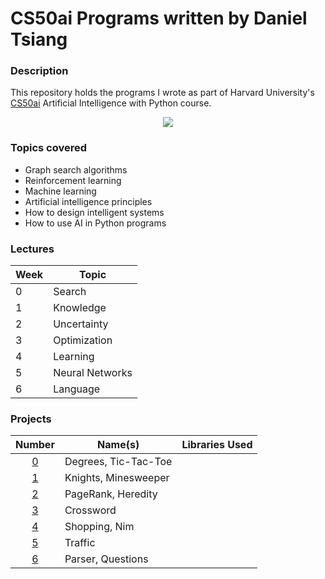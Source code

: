 # CS50ai Programs written by Daniel Tsiang

### Description
This repository holds the programs I wrote as part of Harvard University's [CS50ai](https://cs50.harvard.edu/ai/2020/ "CS50ai 2021") Artificial Intelligence with Python course.

<p align="center">
  <img src="https://prod-discovery.edx-cdn.org/media/course/image/3a31db71-de8f-45f1-ae65-11981ed9d680-31634d40b3bb.small.png">
</p>

### Topics covered
* Graph search algorithms
* Reinforcement learning
* Machine learning
* Artificial intelligence principles
* How to design intelligent systems
* How to use AI in Python programs

### Lectures

| Week | Topic           |
| ---- | ----------------|
| 0    | Search          |
| 1    | Knowledge       |
| 2    | Uncertainty     |
| 3    | Optimization    |
| 4    | Learning        |
| 5    | Neural Networks |
| 6    | Language        |

### Projects

| Number                                            | Name(s)              | Libraries Used |
| :-----------------------------------------------: | ---------------------| :------------: |
| [0](https://cs50.harvard.edu/ai/2020/projects/0/) | Degrees, Tic-Tac-Toe |                |
| [1](https://cs50.harvard.edu/ai/2020/projects/1/) | Knights, Minesweeper |                |
| [2](https://cs50.harvard.edu/ai/2020/projects/2/) | PageRank, Heredity   |                |
| [3](https://cs50.harvard.edu/ai/2020/projects/3/) | Crossword            |                |
| [4](https://cs50.harvard.edu/ai/2020/projects/4/) | Shopping, Nim        |                |
| [5](https://cs50.harvard.edu/ai/2020/projects/5/) | Traffic              |                |
| [6](https://cs50.harvard.edu/ai/2020/projects/6/) | Parser, Questions    |                |
